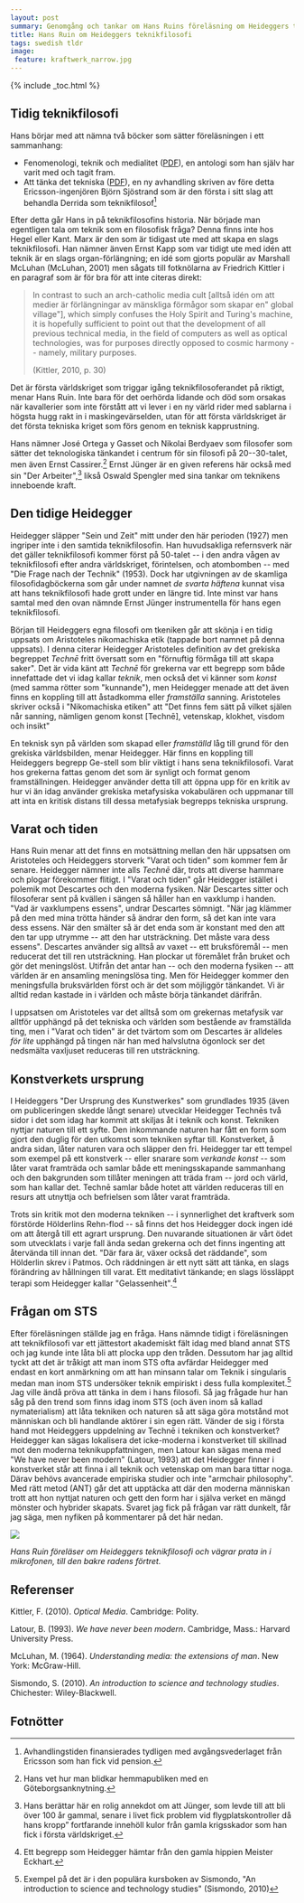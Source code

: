 ```yaml
---
layout: post
summary: Genomgång och tankar om Hans Ruins föreläsning om Heideggers teknikfilosofi och dess koppling till STS
title: Hans Ruin om Heideggers teknikfilosofi
tags: swedish tldr
image:
 feature: kraftwerk_narrow.jpg
---
```


{% include _toc.html %}

## Tidig teknikfilosofi

Hans börjar med att nämna två böcker som sätter föreläsningen i ett sammanhang:

-   Fenomenologi, teknik och medialitet ([PDF](http://sh.diva-portal.org/smash/get/diva2:482120/FULLTEXT01.pdf])), en antologi som han själv har varit med och tagit fram.
-   Att tänka det tekniska ([PDF](http://sh.diva-portal.org/smash/get/diva2:860838/FULLTEXT01.pdf)), en ny avhandling skriven av före detta Ericsson-ingenjören Björn Sjöstrand som är den första i sitt slag att behandla Derrida som teknikfilosof[^1]

Efter detta går Hans in på teknikfilosofins historia. När började man egentligen tala om teknik som en filosofisk fråga? Denna finns inte hos Hegel eller Kant. Marx är den som är tidigast ute med att skapa en slags teknikfilosofi. Han nämner änven Ernst Kapp som var tidigt ute med idén att teknik är en slags organ-förlängning; en idé som gjorts populär av Marshall McLuhan (McLuhan, 2001) men sågats till fotknölarna av Friedrich Kittler i en paragraf som är för bra för att inte citeras direkt:

> In contrast to such an arch-catholic media cult [alltså idén om att medier är förlängningar av mänskliga förmågor som skapar en" global village"], which simply confuses the Holy Spirit and Turing's machine, it is hopefully sufficient to point out that the development of all previous technical media, in the field of computers as well as optical technologies, was for purposes directly opposed to cosmic harmony -- namely, military purposes.
>
> (Kittler, 2010, p. 30)

Det är första världskriget som triggar igång teknikfilosoferandet på riktigt, menar Hans Ruin. Inte bara för det oerhörda lidande och död som orsakas när kavallerier som inte förstått att vi lever i en ny värld rider med sablarna i högsta hugg rakt in i maskingevärselden, utan för att första världskriget är det första tekniska kriget som förs genom en teknisk kapprustning.

Hans nämner José Ortega y Gasset och Nikolai Berdyaev som filosofer som sätter det teknologiska tänkandet i centrum för sin filosofi på 20--30-talet, men även Ernst Cassirer.[^2] Ernst Jünger är en given referens här också med sin "Der Arbeiter",[^3] likså Oswald Spengler med sina tankar om teknikens inneboende kraft.

## Den tidige Heidegger

Heidegger släpper "Sein und Zeit" mitt under den här perioden (1927) men ingriper inte i den samtida teknikfilosofin. Han huvudsakliga refernsverk när det gäller teknikfilosofi kommer först på 50-talet -- i den andra vågen av teknikfilosofi efter andra världskriget, förintelsen, och atombomben -- med "Die Frage nach der Technik" (1953). Dock har utgivningen av de skamliga filosofidagböckerna som går under namnet *de svarta häftena* kunnat visa att hans teknikfilosofi hade grott under en längre tid. Inte minst var hans samtal med den ovan nämnde Ernst Jünger instrumentella för hans egen teknikfilosofi.

Början till Heideggers egna filosofi om tkeniken går att skönja i en tidig uppsats om Aristoteles nikomachiska etik (tappade bort namnet på denna uppsats). I denna citerar Heidegger Aristoteles definition av det grekiska begreppet *Technē* fritt översatt som en "förnuftig förmåga till att skapa saker". Det är vida känt att *Technē* för grekerna var ett begrepp som både innefattade det vi idag kallar *teknik*, men också det vi känner som *konst* (med samma rötter som "kunnande"), men Heidegger menade att det även finns en koppling till att åstadkomma eller *framställa* sanning. Aristoteles skriver också i "Nikomachiska etiken" att "Det finns fem sätt på vilket själen når sanning, nämligen genom konst [Technē], vetenskap, klokhet, visdom och insikt"

En teknisk syn på världen som skapad eller *framställd* låg till grund för den grekiska världsbilden, menar Heidegger. Här finns en koppling till Heideggers begrepp Ge-stell som blir viktigt i hans sena teknikfilosofi. Varat hos grekerna fattas genom det som är synligt och format genom framställningen. Heidegger använder detta till att öppna upp för en kritik av hur vi än idag använder grekiska metafysiska vokabulären och uppmanar till att inta en kritisk distans till dessa metafysiak begrepps tekniska ursprung.

## Varat och tiden

Hans Ruin menar att det finns en motsättning mellan den här uppsatsen om Aristoteles och Heideggers storverk "Varat och tiden" som kommer fem år senare. Heidegger nämner inte alls *Technē* där, trots att diverse hammare och plogar förekommer flitigt. I "Varat och tiden" går Heidegger istället i polemik mot Descartes och den moderna fysiken. När Descartes sitter och filosoferar sent på kvällen i sängen så håller han en vaxklump i handen. "Vad är vaxklumpens essens", undrar Descartes sömnigt. "När jag klämmer på den med mina trötta händer så ändrar den form, så det kan inte vara dess essens. När den smälter så är det enda som är konstant med den att den tar upp utrymme -- att den har utsträckning. Det måste vara dess essens". Descartes använder sig alltså av vaxet -- ett bruksföremål -- men reducerat det till ren utsträckning. Han plockar ut föremålet från bruket och gör det meningslöst. Utifrån det antar han -- och den moderna fysiken -- att världen är en ansamling meningslösa ting. Men för Heidegger kommer den meningsfulla bruksvärlden först och är det som möjliggör tänkandet. Vi är alltid redan kastade in i världen och måste börja tänkandet därifrån.

I uppsatsen om Aristoteles var det alltså som om grekernas metafysik var alltför upphängd på det tekniska och världen som bestående av framställda ting, men i "Varat och tiden" är det tvärtom som om Descartes är alldeles *för lite* upphängd på tingen när han med halvslutna ögonlock ser det nedsmälta vaxljuset reduceras till ren utsträckning.

## Konstverkets ursprung

I Heideggers "Der Ursprung des Kunstwerkes" som grundlades 1935 (även om publiceringen skedde långt senare) utvecklar Heidegger Technēs två sidor i det som idag har kommit att skiljas åt i teknik och konst. Tekniken nyttjar naturen till ett syfte. Den inkommande naturen har fått en form som gjort den duglig för den utkomst som tekniken syftar till. Konstverket, å andra sidan, låter naturen vara och släpper den fri. Heidegger tar ett tempel som exempel på ett konstverk -- eller snarare som *verkande konst* -- som låter varat framträda och samlar både ett meningsskapande sammanhang och den bakgrunden som tillåter meningen att träda fram -- jord och värld, som han kallar det. Technē samlar både hotet att världen reduceras till en resurs att utnyttja och befrielsen som låter varat framträda.

Trots sin kritik mot den moderna tekniken -- i synnerlighet det kraftverk som förstörde Hölderlins Rehn-flod -- så finns det hos Heidegger dock ingen idé om att återgå till ett agrart ursprung. Den nuvarande situationen är vårt ödet som utvecklats i varje fall ända sedan grekerna och det finns ingenting att återvända till innan det. "Där fara är, växer också det räddande", som Hölderlin skrev i Patmos. Och räddningen är ett nytt sätt att tänka, en slags förändring av hållningen till varat. Ett meditativt tänkande; en slags lössläppt terapi som Heidegger kallar "Gelassenheit".[^4]

## Frågan om STS

Efter föreläsningen ställde jag en fråga. Hans nämnde tidigt i föreläsningen att teknikfilosofi var ett jättestort akademiskt fält idag med bland annat STS och jag kunde inte låta bli att plocka upp den tråden. Dessutom har jag alltid tyckt att det är tråkigt att man inom STS ofta avfärdar Heidegger med endast en kort anmärkning om att han minsann talar om Teknik i singularis medan man inom STS undersöker teknik empiriskt i dess fulla komplexitet.[^5] Jag ville ändå pröva att tänka in dem i hans filosofi. Så jag frågade hur han såg på den trend som finns idag inom STS (och även inom så kallad nymaterialism) att låta tekniken och naturen så att säga göra motstånd mot människan och bli handlande aktörer i sin egen rätt. Vänder de sig i första hand mot Heideggers uppdelning av Technē i tekniken och konstverket? Heidegger kan sägas lokalisera det icke-moderna i konstverket till skillnad mot den moderna teknikuppfattningen, men Latour kan sägas mena med "We have never been modern" (Latour, 1993) att det Heidegger finner i konstverket står att finna i all teknik och vetenskap om man bara tittar noga. Därav behövs avancerade empiriska studier och inte "armchair philosophy". Med rätt metod (ANT) går det att upptäcka att där den moderna människan trott att hon nyttjat naturen och gett den form har i själva verket en mängd mönster och hybrider skapats. Svaret jag fick på frågan var rätt dunkelt, får jag säga, men nyfiken på kommentarer på det här nedan.

![](images/hansruin.jpg)

*Hans Ruin föreläser om Heideggers teknikfilosofi och vägrar prata in i mikrofonen, till den bakre radens förtret.*


## Referenser

Kittler, F. (2010). *Optical Media*. Cambridge: Polity.

Latour, B. (1993). *We have never been modern*. Cambridge, Mass.: Harvard University Press.

McLuhan, M. (1964). *Understanding media: the extensions of man*. New York: McGraw-Hill.

Sismondo, S. (2010). *An introduction to science and technology studies*. Chichester: Wiley-Blackwell.

## Fotnötter

[^1]: Avhandlingstiden finansierades tydligen med avgångsvederlaget från Ericsson som han fick vid pension.

[^2]: Hans vet hur man blidkar hemmapubliken med en Göteborgsanknytning.

[^3]: Hans berättar här en rolig annekdot om att Jünger, som levde till att bli över 100 år gammal, senare i livet fick problem vid flygplatskontroller då hans kropp” fortfarande innehöll kulor från gamla krigsskador som han fick i första världskriget.

[^4]: Ett begrepp som Heidegger hämtar från den gamla hippien Meister Eckhart.

[^5]: Exempel på det är i den populära kursboken av Sismondo, "An introduction to science and technology studies" (Sismondo, 2010)
